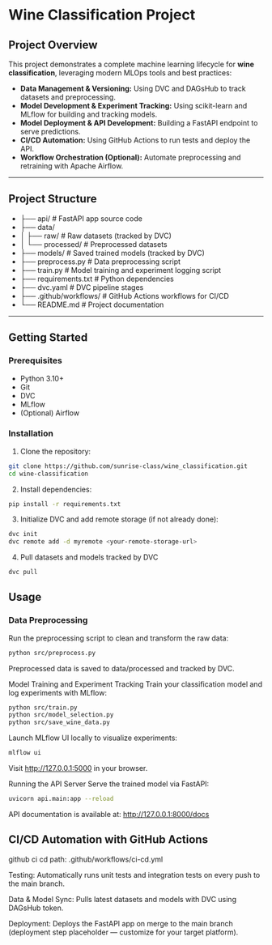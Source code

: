 # Wine Classification Project

## Project Overview

This project demonstrates a complete machine learning lifecycle for **wine classification**, leveraging modern MLOps tools and best practices:

- **Data Management & Versioning:** Using DVC and DAGsHub to track datasets and preprocessing.
- **Model Development & Experiment Tracking:** Using scikit-learn and MLflow for building and tracking models.
- **Model Deployment & API Development:** Building a FastAPI endpoint to serve predictions.
- **CI/CD Automation:** Using GitHub Actions to run tests and deploy the API.
- **Workflow Orchestration (Optional):** Automate preprocessing and retraining with Apache Airflow.

---

## Project Structure
* ├── api/ # FastAPI app source code
* ├── data/
* │ ├── raw/ # Raw datasets (tracked by DVC)
* │ └── processed/ # Preprocessed datasets
* ├── models/ # Saved trained models (tracked by DVC)
* ├── preprocess.py # Data preprocessing script
* ├── train.py # Model training and experiment logging script
* ├── requirements.txt # Python dependencies
* ├── dvc.yaml # DVC pipeline stages
* ├── .github/workflows/ # GitHub Actions workflows for CI/CD
* └── README.md # Project documentation


---

## Getting Started

### Prerequisites

- Python 3.10+
- Git
- DVC
- MLflow
- (Optional) Airflow

### Installation

1. Clone the repository:

```bash
git clone https://github.com/sunrise-class/wine_classification.git
cd wine-classification
```

2. Install dependencies:

```bash
pip install -r requirements.txt
```


3. Initialize DVC and add remote storage (if not already done):

```bash
dvc init
dvc remote add -d myremote <your-remote-storage-url>
```

4. Pull datasets and models tracked by DVC
```bash
dvc pull
```


## Usage

### Data Preprocessing

Run the preprocessing script to clean and transform the raw data:

```bash
python src/preprocess.py
```

Preprocessed data is saved to data/processed and tracked by DVC.

Model Training and Experiment Tracking
Train your classification model and log experiments with MLflow:

```bash
python src/train.py
python src/model_selection.py
python src/save_wine_data.py
```

Launch MLflow UI locally to visualize experiments:

```bash
mlflow ui
```
Visit http://127.0.0.1:5000 in your browser.

Running the API Server
Serve the trained model via FastAPI:

```bash
uvicorn api.main:app --reload
```

API documentation is available at:
http://127.0.0.1:8000/docs

## CI/CD Automation with GitHub Actions

github ci cd path: .github/workflows/ci-cd.yml

Testing: Automatically runs unit tests and integration tests on every push to the main branch.

Data & Model Sync: Pulls latest datasets and models with DVC using DAGsHub token.

Deployment: Deploys the FastAPI app on merge to the main branch (deployment step placeholder — customize for your target platform).